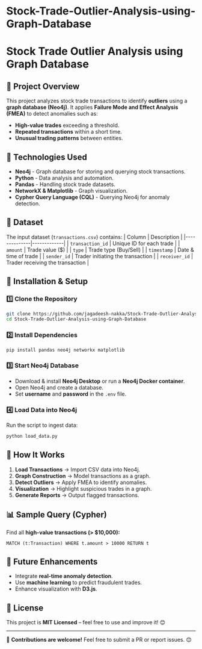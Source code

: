 # Stock-Trade-Outlier-Analysis-using-Graph-Database
# Stock Trade Outlier Analysis using Graph Database

## 📌 Project Overview
This project analyzes stock trade transactions to identify **outliers** using a **graph database (Neo4j)**. It applies **Failure Mode and Effect Analysis (FMEA)** to detect anomalies such as:
- **High-value trades** exceeding a threshold.
- **Repeated transactions** within a short time.
- **Unusual trading patterns** between entities.

## 🔧 Technologies Used
- **Neo4j** - Graph database for storing and querying stock transactions.
- **Python** - Data analysis and automation.
- **Pandas** - Handling stock trade datasets.
- **NetworkX & Matplotlib** - Graph visualization.
- **Cypher Query Language (CQL)** - Querying Neo4j for anomaly detection.

## 📂 Dataset
The input dataset (`transactions.csv`) contains:
| Column        | Description  |
|--------------|-------------|
| `transaction_id` | Unique ID for each trade |
| `amount` | Trade value ($) |
| `type` | Trade type (Buy/Sell) |
| `timestamp` | Date & time of trade |
| `sender_id` | Trader initiating the transaction |
| `receiver_id` | Trader receiving the transaction |

## 🚀 Installation & Setup
### 1️⃣ Clone the Repository
```sh
git clone https://github.com/jagadeesh-nakka/Stock-Trade-Outlier-Analysis-using-Graph-Database.git
cd Stock-Trade-Outlier-Analysis-using-Graph-Database
```
### 2️⃣ Install Dependencies
```sh
pip install pandas neo4j networkx matplotlib
```
### 3️⃣ Start Neo4j Database
- Download & install **Neo4j Desktop** or run a **Neo4j Docker container**.
- Open Neo4j and create a database.
- Set **username** and **password** in the `.env` file.

### 4️⃣ Load Data into Neo4j
Run the script to ingest data:
```sh
python load_data.py
```

## 🧐 How It Works
1. **Load Transactions** → Import CSV data into Neo4j.
2. **Graph Construction** → Model transactions as a graph.
3. **Detect Outliers** → Apply FMEA to identify anomalies.
4. **Visualization** → Highlight suspicious trades in a graph.
5. **Generate Reports** → Output flagged transactions.

## 📊 Sample Query (Cypher)
Find all **high-value transactions (> $10,000):**
```cypher
MATCH (t:Transaction) WHERE t.amount > 10000 RETURN t
```

## 🎯 Future Enhancements
- Integrate **real-time anomaly detection**.
- Use **machine learning** to predict fraudulent trades.
- Enhance visualization with **D3.js**.

## 📝 License
This project is **MIT Licensed** – feel free to use and improve it! 😊

---
🚀 **Contributions are welcome!** Feel free to submit a PR or report issues. 😊

